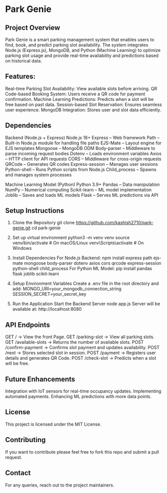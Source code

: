 # **Park Genie**

## **Project Overview**

Park Genie is a smart parking management system that enables users to find, book, and predict parking slot availability. The system integrates Node.js (Express.js), MongoDB, and Python (Machine Learning) to optimize parking slot usage and provide real-time availability and predictions based on historical data.

## **Features:**

Real-time Parking Slot Availability: View available slots before arriving.
QR Code-based Booking System: Users receive a QR code for payment confirmation.
Machine Learning Predictions: Predicts when a slot will be free based on past data.
Session-based Slot Reservation: Ensures seamless user experience.
MongoDB Integration: Stores user and slot data efficiently.

## **Dependencies**

Backend (Node.js + Express)
Node.js 18+
Express – Web framework
Path – Built-in Node.js module for handling file paths
EJS-Mate – Layout engine for EJS templates
Mongoose – MongoDB ODM
Body-parser – Middleware to parse incoming request bodies
Dotenv – Loads environment variables
Axios – HTTP client for API requests
CORS – Middleware for cross-origin requests
QRCode – Generates QR codes
Express-session – Manages user sessions
Python-shell – Runs Python scripts from Node.js
Child_process – Spawns and manages system processes

Machine Learning Model (Python)
Python 3.9+
Pandas – Data manipulation
NumPy – Numerical computing
Scikit-learn – ML model implementation
Joblib – Saves and loads ML models
Flask – Serves ML predictions via API

## **Setup Instructions**

1. Clone the Repository
   git clone https://github.com/kashish2710/park-genie.git
   cd park-genie

2. Set up virtual environment
   python3 -m venv venv
   source venv/bin/activate  # On macOS/Linux
   venv\Scripts\activate  # On Windows

3. Install Dependencies
   For Node.js Backend:
   npm install express path ejs-mate mongoose body-parser dotenv axios cors qrcode express-session python-shell child_process
   For Python ML Model:
   pip install pandas flask joblib scikit-learn

4. Setup Environment Variables
   Create a .env file in the root directory and add:
   MONGO_URI=your_mongodb_connection_string
   SESSION_SECRET=your_secret_key

5. Run the Application
   Start the Backend Server
   node app.js
   Server will be available at: http://localhost:8080


## **API Endpoints**

GET / → View the front Page.
GET /parking-slot → View all parking slots.
GET /available-slots → Returns the number of available slots.
POST /confirm-payment → Confirms slot payment and updates availability.
POST /next → Stores selected slot in session.
POST /payment → Registers user details and generates QR Code.
POST /check-slot → Predicts when a slot will be free.

## **Future Enhancements**

Integration with IoT sensors for real-time occupancy updates.
Implementing automated payments.
Enhancing ML predictions with more data points.

## **License**

This project is licensed under the MIT License.

## **Contributing**

If you want to contribute please feel free to fork this repo and submit a pull request.

## **Contact**

For any queries, reach out to the project maintainers.

